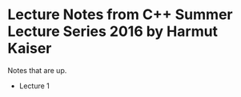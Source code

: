 <span style="font-size=18;">

# Lecture Notes from C++ Summer Lecture Series 2016 by Harmut Kaiser

Notes that are up.
* Lecture 1
